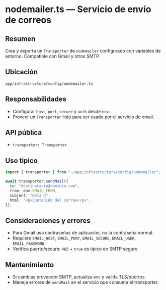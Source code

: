 # nodemailer.ts — Servicio de envío de correos

## Resumen
Crea y exporta un `Transporter` de `nodemailer` configurado con variables de entorno. Compatible con Gmail y otros SMTP.

## Ubicación
`app/infrastructure/config/nodemailer.ts`

## Responsabilidades
- Configurar `host`, `port`, `secure` y `auth` desde `env`.
- Proveer un `Transporter` listo para ser usado por el servicio de email.

## API pública
- `transporter: Transporter`

## Uso típico
```ts
import { transporter } from "~/app/infrastructure/config/nodemailer";

await transporter.sendMail({
  to: "destinatario@dominio.com",
  from: env.EMAIL_FROM,
  subject: "Hola 👋",
  html: "<p>Contenido del correo</p>",
});
```

## Consideraciones y errores
- Para Gmail usa contraseñas de aplicación, no la contraseña normal.
- Requiere `EMAIL_HOST`, `EMAIL_PORT`, `EMAIL_SECURE`, `EMAIL_USER`, `EMAIL_PASSWORD`.
- Verifica puerto/secure: `465` + `true` es típico en SMTP seguro.

## Mantenimiento
- Si cambias proveedor SMTP, actualiza `env` y valida TLS/puertos.
- Maneja errores de `sendMail` en el servicio que consume el transporter.